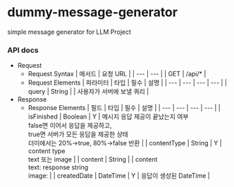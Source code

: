 # dummy-message-generator
simple message generator for LLM Project


### API docs
- Request
    - Request Syntax
        | 메서드 | 요청 URL |
        | --- | --- |
        | GET | /api/* |
    - Request Elements
        | 파라미터 | 타입 | 필수 | 설명 |
        | --- | --- | --- | --- |
        | query | String |  | 사용자가 서버에 보낼 쿼리 |
- Response
    - Response Elements
        | 필드 | 타입 | 필수 | 설명 |
        | --- | --- | --- | --- |
        | isFinished | Boolean | Y | 메시지 응답 제공이 끝났는지 여부<br/>false면 이어서 응답을 제공하고,<br/>true면 서버가 모든 응답을 제공한 상태<br/>더미에서는 20%→true, 80%→false 반환  |
        | contentType | String | Y | content type<br/>text 또는 image |
        | content | String |  | content<br/>text: response string<br/>image:  |
        | createdDate | DateTime | Y | 응답이 생성된 DateTime |